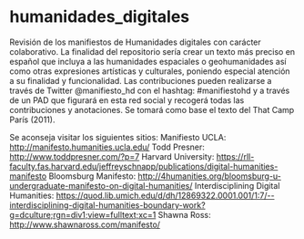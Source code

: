 # humanidades_digitales
Revisión de los manifiestos de Humanidades digitales con carácter colaborativo. La finalidad del repositorio sería crear un texto más preciso en español que incluya a las humanidades espaciales o geohumanidades así como otras expresiones artísticas y culturales, poniendo especial atención a su finalidad y funcionalidad. Las contribuciones pueden realizarse a través de Twitter @manifiesto_hd con el hashtag: #manifiestohd y a través de un PAD que figurará en esta red social y recogerá todas las contribuciones y anotaciones. Se tomará como base el texto del That Camp París (2011).

Se aconseja visitar los siguientes sitios:
Manifiesto UCLA: http://manifesto.humanities.ucla.edu/
Todd Presner: http://www.toddpresner.com/?p=7
Harvard University: https://rll-faculty.fas.harvard.edu/jeffreyschnapp/publications/digital-humanities-manifesto
Bloomsburg Manifesto: http://4humanities.org/bloomsburg-u-undergraduate-manifesto-on-digital-humanities/
Interdisciplining Digital Humanities: https://quod.lib.umich.edu/d/dh/12869322.0001.001/1:7/--interdisciplining-digital-humanities-boundary-work?g=dculture;rgn=div1;view=fulltext;xc=1
Shawna Ross: http://www.shawnaross.com/manifesto/


